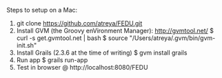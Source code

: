 Steps to setup on a Mac:
1. git clone https://github.com/atreya/FEDU.git
2. Install GVM (the Groovy enVironment Manager): http://gvmtool.net/
$ curl -s get.gvmtool.net | bash
$ source "/Users/atreya/.gvm/bin/gvm-init.sh"
3. Install Grails (2.3.6 at the time of writing)
$ gvm install grails
4. Run app
$ grails run-app
5. Test in browser @ http://localhost:8080/FEDU

